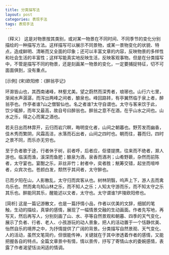 ```yaml
---
title: 分类描写法
layout: post
categories: 表现手法
tags: 表现手法
---
```


〔释义〕 这是对物景按其类别，或对某一物景在不同时间、不同季节的变化分别描绘的一种描写方法。这样描写可以展示不同景物，或某一景物变化的状貌、特点，造成鲜明、清晰而又全面的印象；还可以丰富文章的内容，反映物景的多样性和社会生活的丰富性；这样写能真实地反映生活，反映客观事物。但是在分类描写中，不管是描写不同的物景，还是刻画某一物景的变化，一定要捕捉特征，切不可面面俱到，没有重点。

[示例] (宋)欧阳修：《醉翁亭记》

环滁皆山也，其西南诸峰，林壑尤美。望之蔚然而深秀者，琅琊也。山行六七里，渐闻水声潺潺，而泻出两峰之间者，酿泉也。峰回路转，有亭翼然临于泉上者，醉翁亭也。作亭者谁?山之僧智仙也。名之者谁?太守自谓也。太守与客来饮于此，饮少辄醉，而年又最高，故自号曰醉翁也。醉翁之意不在酒，在乎山水之间也。山水之乐，得之心而寓之酒也。

若夫日出而林霏开，云归而岩穴瞑，晦明变化者，山间之朝暮也。野芳发而幽香，佳木秀而繁阴，风霜高洁，水落而石出者，山间之四时也。朝而往，暮而归，四时之景不同，而乐亦无穷也。

至于负者歌于途，行者休于树，前者呼，后者应，伛偻提携，往来而不绝者，滁人游也。临溪而渔，溪深而鱼肥；酿泉为酒，泉香而酒冽；山肴野蔌，杂然而前陈者，太守宴也。宴酣之乐，非丝非竹；射者中，奕者胜；觥筹交错，起坐而喧哗者，众宾次也。苍颜白发，颓然乎其间者，太守醉也。

已而夕阳在山，人影散乱，太守归而宾客从也。树林阴翳，呜声上下，游人去而禽鸟乐也。然而禽鸟知山林之乐，而不知人之乐；人知太守游而乐，而不知太守之乐其乐也。醉能同其乐，醒能述以文者，太守也。太守谓谁?庐陵欧阳修也。

[简析] 这是一篇记游散文，也是一篇抒情小品，作者以优美的文辞，细腻的笔触，生动的描绘，真挚的感情，展现了一幅情景交融的生动画面。作者先写地，再写天，然后再写人，分别刻画了山、水、亭等自然景观和朝暮、四季的天气变化，展示了负者、行者、老人、小孩游玩的动人景象，把人的活动置于一个恬静优美、怡然自乐的境界之中，为抒情提供了广阔的背景。分类描写自然景观、天气变化、人的活动，虽然文笔简约，但很能传神，关键就在于其中渗透着作者的感情，又能把握各自的特点。全篇文章景中有情，情以景传，抒写了寄情山水的委婉感情，表露了作者渴望恬淡闲适的情调。 